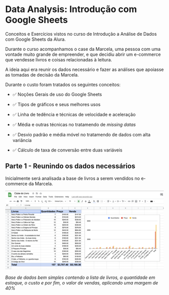 # Data Analysis: Introdução com Google Sheets

Conceitos e Exercícios vistos no curso de Introdução a Análise de Dados com Google Sheets da Alura.

Durante o curso acompanhamos o case da Marcela, uma pessoa com uma vontade muito grande de empreender, e que decidiu abrir um e-commerce que vendesse livros e coisas relacionadas à leitura.

A ideia aqui era reunir os dados necessário e fazer as análises que apoiasse as tomadas de decisão da Marcela.

Durante o custo foram tratados os seguintes conceitos:

- ✅ Noções Gerais de uso do Google Sheets

- ✅ Tipos de gráficos e seus melhores usos

- ✅ Linha de tedência e técnicas de velocidade e aceleração

- ✅ Média e outras técnicas no tratamendo de *missing datas*

- ✅ Desvio padrão e média móvel no tratamendo de dados com alta variância

- ✅ Cálculo de taxa de conversão entre duas variáveis

  

## Parte 1 - Reunindo os dados necessários

Inicialmente será analisada a base de livros a serem vendidos no e-commerce da Marcela.

![Print dos dados iniciais no Google Sheet](https://github.com/gabrielbssantos/alura-data-analysis-introducao-google-sheets/blob/main/gsheets-data-print.png)

*Base de dados bem simples contendo a lista de livros, a quantidade em estoque, o custo e por fim, o valor de vendas, aplicando uma margem de 40%*







